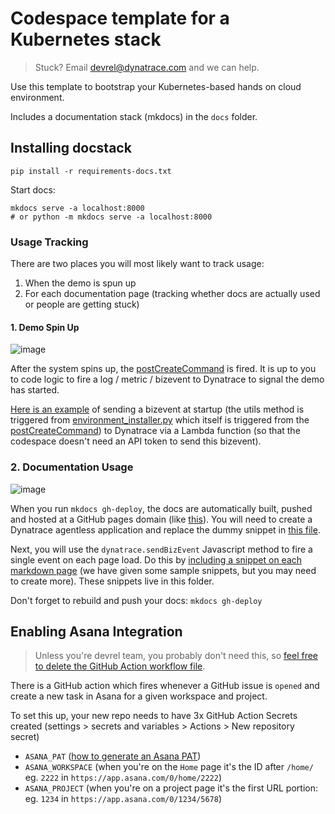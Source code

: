 # Codespace template for a Kubernetes stack

> Stuck? Email devrel@dynatrace.com and we can help.

Use this template to bootstrap your Kubernetes-based hands on cloud environment.

Includes a documentation stack (mkdocs) in the `docs` folder.

## Installing docstack

```
pip install -r requirements-docs.txt
```

Start docs:

```
mkdocs serve -a localhost:8000
# or python -m mkdocs serve -a localhost:8000
```

### Usage Tracking

There are two places you will most likely want to track usage:

1. When the demo is spun up
2. For each documentation page (tracking whether docs are actually used or people are getting stuck)

#### 1. Demo Spin Up

![image](https://github.com/user-attachments/assets/db890cae-67d7-4943-a2ba-01afdd01982c)

After the system spins up, the [postCreateCommand](https://github.com/Dynatrace/demo-kubernetes-template/blob/main/.devcontainer/devcontainer.json#L42) is fired. It is up to you to code logic to fire a log / metric / bizevent to Dynatrace to signal the demo has started.

[Here is an example](https://github.com/Dynatrace/obslab-release-validation/blob/main/utils.py#L386) of sending a bizevent at startup (the utils method is triggered from [environment_installer.py](https://github.com/Dynatrace/obslab-release-validation/blob/main/environment_installer.py) which itself is triggered from the [postCreateCommand](https://github.com/Dynatrace/obslab-release-validation/blob/main/.devcontainer/devcontainer.json#L47)) to Dynatrace via a Lambda function (so that the codespace doesn't need an API token to send this bizevent).

### 2. Documentation Usage

![image](https://github.com/user-attachments/assets/ee925d40-2a3c-440f-9373-ef11015243e8)

When you run `mkdocs gh-deploy`, the docs are automatically built, pushed and hosted at a GitHub pages domain (like [this](https://dynatrace.github.io/obslab-syslog)).
You will need to create a Dynatrace agentless application and replace the dummy snippet in [this file](https://github.com/Dynatrace/demo-kubernetes-template/blob/main/docs/overrides/main.html#L10).

Next, you will use the `dynatrace.sendBizEvent` Javascript method to fire a single event on each page load.
Do this by [including a snippet on each markdown page](https://github.com/Dynatrace/demo-kubernetes-template/blob/main/docs/index.md?plain=1#L5) (we have given some sample snippets, but you may need to create more). These snippets live in this folder.

Don't forget to rebuild and push your docs: `mkdocs gh-deploy`

## Enabling Asana Integration

> Unless you're devrel team, you probably don't need this, so [feel free to delete the GitHub Action workflow file](https://github.com/Dynatrace/demo-kubernetes-template/blob/main/.github/workflows/push_new_issues_to_asana.yml.tmpl).

There is a GitHub action which fires whenever a GitHub issue is `opened` and create a new task in Asana for a given workspace and project.

To set this up, your new repo needs to have 3x GitHub Action Secrets created (settings > secrets and variables > Actions > New repository secret)

- `ASANA_PAT` ([how to generate an Asana PAT](https://developers.asana.com/docs/personal-access-token))
- `ASANA_WORKSPACE` (when you're on the `Home` page it's the ID after `/home/` eg. `2222` in `https://app.asana.com/0/home/2222`)
- `ASANA_PROJECT` (when you're on a project page it's the first URL portion: eg. `1234` in `https://app.asana.com/0/1234/5678`)
